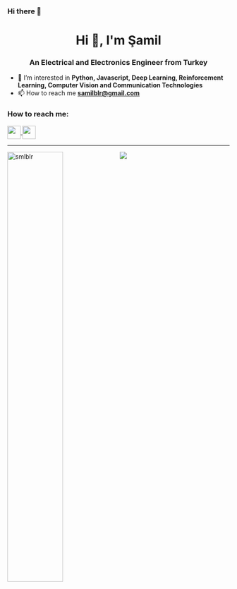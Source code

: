 ### Hi there 👋

<h1 align="center">Hi 👋, I'm Şamil</h1>
<h3 align="center">An Electrical and Electronics Engineer from Turkey</h3>

- 🌱 I’m interested in **Python, Javascript, Deep Learning, Reinforcement Learning, Computer Vision and Communication Technologies**
- 📫 How to reach me **samilblr@gmail.com**

<h3 align="left">How to reach me:</h3>
<p align="left">
<a href="https://linkedin.com/in/samilbulur" target="blank">
  <img align="center" src="https://velanovascular.com/wp-content/uploads/2020/06/LinkedIn.png" height="30" width="30" />
</a>
<a href="https://instagram.com/smlblr" target="blank">
  <img align="center" src="https://upload.wikimedia.org/wikipedia/commons/thumb/e/e7/Instagram_logo_2016.svg/1200px-Instagram_logo_2016.svg.png" height="30" width="30" />
</a>
</p>

---

<img align="left" src="https://github-readme-stats.vercel.app/api?username=smlblr&show_icons=true&theme=dark&locale=en" alt="smlblr" width="50%"/>

<img align="center" src="https://github-readme-stats.vercel.app/api/top-langs/?username=smlblr&theme=dark&layout=compact">




<!--
**smlblr/smlblr** is a ✨ _special_ ✨ repository because its `README.md` (this file) appears on your GitHub profile.

Here are some ideas to get you started:

- 🔭 I’m currently working on Python and Javascript.
- 🌱 I’m currently learning Deep Learning, 
- 👯 I’m looking to collaborate on ...
- 🤔 I’m looking for help with ...
- 💬 Ask me about ...
- 📫 How to reach me: ...
- 😄 Pronouns: ...
- ⚡ Fun fact: ...
-->
